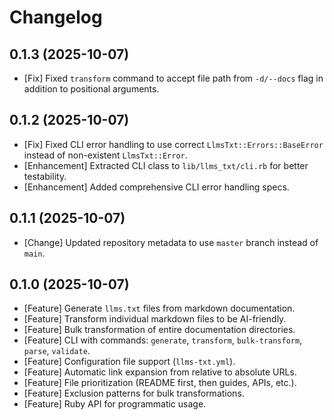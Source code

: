# Changelog

## 0.1.3 (2025-10-07)
- [Fix] Fixed `transform` command to accept file path from `-d/--docs` flag in addition to positional arguments.

## 0.1.2 (2025-10-07)
- [Fix] Fixed CLI error handling to use correct `LlmsTxt::Errors::BaseError` instead of non-existent `LlmsTxt::Error`.
- [Enhancement] Extracted CLI class to `lib/llms_txt/cli.rb` for better testability.
- [Enhancement] Added comprehensive CLI error handling specs.

## 0.1.1 (2025-10-07)
- [Change] Updated repository metadata to use `master` branch instead of `main`.

## 0.1.0 (2025-10-07)
- [Feature] Generate `llms.txt` files from markdown documentation.
- [Feature] Transform individual markdown files to be AI-friendly.
- [Feature] Bulk transformation of entire documentation directories.
- [Feature] CLI with commands: `generate`, `transform`, `bulk-transform`, `parse`, `validate`.
- [Feature] Configuration file support (`llms-txt.yml`).
- [Feature] Automatic link expansion from relative to absolute URLs.
- [Feature] File prioritization (README first, then guides, APIs, etc.).
- [Feature] Exclusion patterns for bulk transformations.
- [Feature] Ruby API for programmatic usage.
